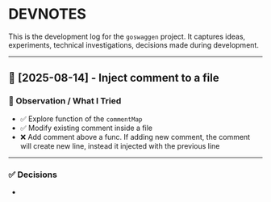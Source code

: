 # DEVNOTES

This is the development log for the `goswaggen` project.
It captures ideas, experiments, technical investigations, decisions made during development.

---

## 📅 [2025-08-14] - Inject comment to a file 

### 🧪 Observation / What I Tried
- ✅ Explore function of the `commentMap`
- ✅ Modify existing comment inside a file
- ❌ Add comment above a func. If adding new comment,
  the comment will create new line, instead it injected with the previous
  line
---

### ✅ Decisions
- 